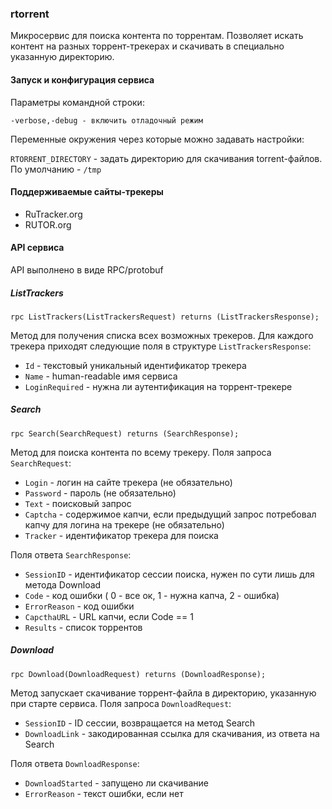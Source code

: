 ### rtorrent

Микросервис для поиска контента по торрентам. Позволяет искать контент на разных торрент-трекерах и скачивать
в специально указанную директорию.

#### Запуск и конфигурация сервиса

Параметры командной строки:

``-verbose,-debug - включить отладочный режим``

Переменные окружения через которые можно задавать настройки:

``RTORRENT_DIRECTORY`` - задать директорию для скачивания torrent-файлов. 
По умолчанию - `/tmp`

#### Поддерживаемые сайты-трекеры

* RuTracker.org
* RUTOR.org

#### API сервиса

API выполнено в виде RPC/protobuf

##### ListTrackers

``rpc ListTrackers(ListTrackersRequest) returns (ListTrackersResponse);``

Метод для получения списка всех возможных трекеров. Для каждого трекера приходят следующие поля в структуре `ListTrackersResponse`:
* `Id` - текстовый уникальный идентификатор трекера
* `Name` - human-readable имя сервиса
* `LoginRequired` - нужна ли аутентификация на торрент-трекере

##### Search

``rpc Search(SearchRequest) returns (SearchResponse);``

Метод для поиска контента по всему трекеру. Поля запроса `SearchRequest`:
* `Login` - логин на сайте трекера (не обязательно)
* `Password` - пароль (не обязательно)
* `Text` - поисковый запрос
* `Captcha` - содержимое капчи, если предыдущий запрос потребовал капчу для логина на трекере (не обязательно)
* `Tracker` - идентификатор трекера для поиска

Поля ответа `SearchResponse`:
* `SessionID` - идентификатор сессии поиска, нужен по сути лишь для метода Download
* `Code` - код ошибки ( 0 - все ок, 1 - нужна капча, 2 - ошибка)
* `ErrorReason` - код ошибки
* `CapcthaURL` - URL капчи, если Code == 1
* `Results` - список торрентов

##### Download

``rpc Download(DownloadRequest) returns (DownloadResponse);``

Метод запускает скачивание торрент-файла в директорию, указанную при старте сервиса. Поля запроса `DownloadRequest`:
* `SessionID` - ID сессии, возвращается на метод Search
* `DownloadLink` - закодированная ссылка для скачивания, из ответа на Search

Поля ответа `DownloadResponse`:
* `DownloadStarted` - запущено ли скачивание
* `ErrorReason` - текст ошибки, если нет